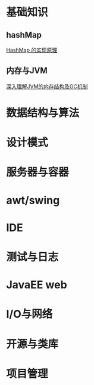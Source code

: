 # 基础知识

## hashMap
[HashMap 的实现原理](<http://wiki.jikexueyuan.com/project/java-collection/hashmap.html>)

## 内存与JVM

[深入理解JVM的内存结构及GC机制](<https://juejin.im/post/5a15be736fb9a044fc4464d6>)



# 数据结构与算法

# 设计模式

# 服务器与容器

# awt/swing

# IDE

# 测试与日志

# JavaEE web

# I/O与网络

# 开源与类库

# 项目管理






